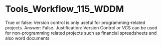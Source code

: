 # Tools_Workflow_115_WDDM
True or false: Version control is only useful for programming-related projects. 
Answer: False.
Justification: Version Control or VCS can be used for non-programming related projects such as 
financial spreadsheets and also word documents
